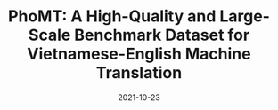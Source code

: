 ---
title: "PhoMT: A High-Quality and Large-Scale Benchmark Dataset for Vietnamese-English Machine Translation"
collection: publications
category: 'conferences'
permalink: /publication/2021-10-23-phomt
date: 2021-10-23
venue: 'EMNLP 2021'
authors: '<b>Long Doan</b>*, Linh The Nguyen*, Nguyen Luong Tran*, Thai Hoang, Dat Quoc Nguyen'
paper: 'https://aclanthology.org/2021.emnlp-main.369/'
code: 'https://github.com/VinAIResearch/PhoMT'
---